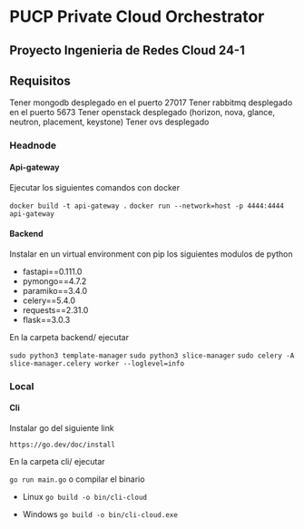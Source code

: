 # PUCP Private Cloud Orchestrator

## Proyecto Ingenieria de Redes Cloud 24-1

## Requisitos

Tener mongodb desplegado en el puerto 27017
Tener rabbitmq desplegado en el puerto 5673
Tener openstack desplegado (horizon, nova, glance, neutron, placement, keystone)
Tener ovs desplegado

### Headnode

#### Api-gateway

Ejecutar los siguientes comandos con docker

`docker build -t api-gateway .`
`docker run --network=host -p 4444:4444 api-gateway`

#### Backend

Instalar en un virtual environment con pip los siguientes modulos de python

- fastapi==0.111.0
- pymongo==4.7.2
- paramiko==3.4.0
- celery==5.4.0
- requests==2.31.0
- flask==3.0.3

En la carpeta backend/ ejecutar

`sudo python3 template-manager`
`sudo python3 slice-manager`
`sudo celery -A slice-manager.celery worker --loglevel=info`

### Local

#### Cli

Instalar go del siguiente link

`https://go.dev/doc/install`

En la carpeta cli/ ejecutar

`go run main.go` o compilar el binario

- Linux
  `go build -o bin/cli-cloud`

- Windows
  `go build -o bin/cli-cloud.exe`
